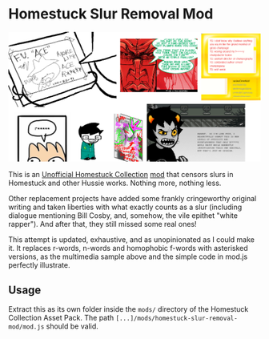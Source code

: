 # Homestuck Slur Removal Mod

![Sample of Slur Removals](splash.png)

This is an [Unofficial Homestuck Collection](https://unofficial-homestuck-collection.carrd.co/) [mod](https://github.com/GiovanH/unofficial-homestuck-collection/wiki/Third-Party-Mods) that censors slurs in Homestuck and other Hussie works. Nothing more, nothing less. 

Other replacement projects have added some frankly cringeworthy original writing and taken liberties with what exactly counts as a slur (including dialogue mentioning Bill Cosby, and, somehow, the vile epithet "white rapper"). And after that, they still missed some real ones!

This attempt is updated, exhaustive, and as unopinionated as I could make it. It replaces r-words, n-words and homophobic f-words with asterisked versions, as the multimedia sample above and the simple code in mod.js perfectly illustrate.

## Usage

Extract this as its own folder inside the `mods/` directory of the Homestuck Collection Asset Pack. The path `[...]/mods/homestuck-slur-removal-mod/mod.js` should be valid.